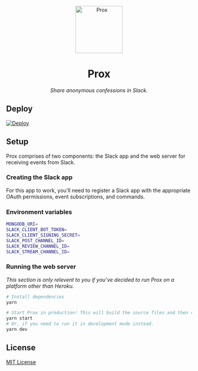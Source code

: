 <p align="center">
    <img alt="Prox" width="128" src="https://files.ifvictr.com/2020/04/prox.png" />
</p>
<h1 align="center">Prox</h1>
<p align="center"><i>Share anonymous confessions in Slack.</i></p>

## Deploy

[![Deploy](https://www.herokucdn.com/deploy/button.svg)](https://heroku.com/deploy)

## Setup

Prox comprises of two components: the Slack app and the web server for receiving events from Slack.

### Creating the Slack app

For this app to work, you’ll need to register a Slack app with the appropriate OAuth permissions, event subscriptions, and commands.

### Environment variables

```bash
MONGODB_URI=
SLACK_CLIENT_BOT_TOKEN=
SLACK_CLIENT_SIGNING_SECRET=
SLACK_POST_CHANNEL_ID=
SLACK_REVIEW_CHANNEL_ID=
SLACK_STREAM_CHANNEL_ID=
```

### Running the web server

_This section is only relevent to you if you’ve decided to run Prox on a platform other than Heroku._

```bash
# Install dependencies
yarn

# Start Prox in production! This will build the source files and then run them.
yarn start
# Or, if you need to run it in development mode instead.
yarn dev
```

## License

[MIT License](LICENSE.txt)
